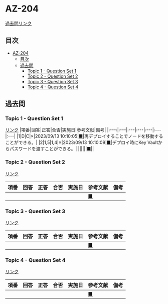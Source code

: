 # AZ-204

[過去問リンク](https://www.examtopics.com/exams/microsoft/az-204/view/)

## 目次

- [AZ-204](#az-204)
  - [目次](#目次)
  - [過去問](#過去問)
    - [Topic 1 - Question Set 1](#topic-1---question-set-1)
    - [Topic 2 - Question Set 2](#topic-2---question-set-2)
    - [Topic 3 - Question Set 3](#topic-3---question-set-3)
    - [Topic 4 - Question Set 4](#topic-4---question-set-4)

## 過去問

### Topic 1 - Question Set 1

[リンク](https://www.examtopics.com/exams/microsoft/az-304/view/1/)
|項番|回答|正答|合否|実施日|参考文献|備考|
|:---:|:---|:---|:---|:---|:---|:---|
|1|D|C|×|2023/09/13 10:10:05|[■](https://docs.microsoft.com/ja-jp/azure/virtual-machines/windows/redeploy-to-new-node)|再デプロイすることでノードを移動することができる。|
|2|1,5|1,4|×|2023/09/13 10:10:09|[■](https://docs.microsoft.com/ja-jp/azure/azure-resource-manager/templates/key-vault-parameter?tabs=azure-cli)|デプロイ時にKey Vaultからパスワードを渡すことができる。|
||||||[■]()||


### Topic 2 - Question Set 2

[リンク](https://www.examtopics.com/exams/microsoft/az-304/view/3/)

|項番|回答|正答|合否|実施日|参考文献|備考|
|:---:|:---|:---|:---|:---|:---|:---|
||||||[■]()||


### Topic 3 - Question Set 3

[リンク](https://www.examtopics.com/exams/microsoft/az-304/view/17/)

|項番|回答|正答|合否|実施日|参考文献|備考|
|:---:|:---|:---|:---|:---|:---|:---|
||||||[■]()||


### Topic 4 - Question Set 4

[リンク](https://www.examtopics.com/exams/microsoft/az-304/view/25/)

|項番|回答|正答|合否|実施日|参考文献|備考|
|:---:|:---|:---|:---|:---|:---|:---|
||||||[■]()||

